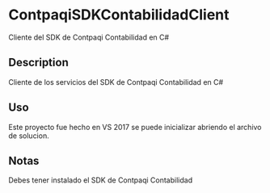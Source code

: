 # ContpaqiSDKContabilidadClient

Cliente del SDK de Contpaqi Contabilidad en C#

## Description
Cliente de los servicios del SDK de Contpaqi Contabilidad en C#


## Uso
Este proyecto fue hecho en VS 2017 se puede inicializar abriendo el archivo de solucion.

 ## Notas
 
 Debes tener instalado el SDK de Contpaqi Contabilidad 
